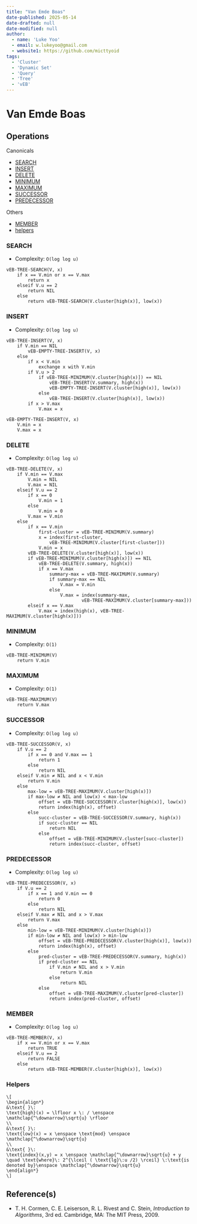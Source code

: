 ```yaml
---
title: "Van Emde Boas"
date-published: 2025-05-14
date-drafted: null
date-modified: null
author:
  - name: 'Luke Yoo'
  - email: w.lukeyoo@gmail.com
  - website1: https://github.com/micttyoid
tags:
  - 'Cluster'
  - 'Dynamic Set'
  - 'Query'
  - 'Tree'
  - 'vEB'
---
```


# Van Emde Boas

## Operations

Canonicals
- [SEARCH](#search)
- [INSERT](#insert)
- [DELETE](#delete)
- [MINIMUM](#minimum)
- [MAXIMUM](#maximum)
- [SUCCESSOR](#successor)
- [PREDECESSOR](#predecessor)

Others
- [MEMBER](#member)
- [helpers](#helpers)

### SEARCH

- Complexity: `O(log log u)`

```pseudo
vEB-TREE-SEARCH(V, x)
    if x == V.min or x == V.max
        return x
    elseif V.u == 2
        return NIL
    else
        return vEB-TREE-SEARCH(V.cluster[high(x)], low(x))
```

### INSERT

- Complexity: `O(log log u)`

```pseudo
vEB-TREE-INSERT(V, x)
    if V.min == NIL
        vEB-EMPTY-TREE-INSERT(V, x)
    else
        if x < V.min
            exchange x with V.min
        if V.u > 2
            if vEB-TREE-MINIMUM(V.cluster[high(x)]) == NIL
                vEB-TREE-INSERT(V.summary, high(x))
                vEB-EMPTY-TREE-INSERT(V.cluster[high(x)], low(x))
            else
                vEB-TREE-INSERT(V.cluster[high(x)], low(x))
        if x > V.max
            V.max = x

vEB-EMPTY-TREE-INSERT(V, x)
    V.min = x
    V.max = x
```

### DELETE

- Complexity: `O(log log u)`

```pseudo
vEB-TREE-DELETE(V, x)
    if V.min == V.max
        V.min = NIL
        V.max = NIL
    elseif V.u == 2
        if x == 0
            V.min = 1
        else
            V.min = 0
        V.max = V.min
    else
        if x == V.min
            first-cluster = vEB-TREE-MINIMUM(V.summary)
            x = index(first-cluster,
                vEB-TREE-MINIMUM(V.cluster[first-cluster]))
            V.min = x
        vEB-TREE-DELETE(V.cluster[high(x)], low(x))
        if vEB-TREE-MINIMUM(V.cluster[high(x)]) == NIL
            vEB-TREE-DELETE(V.summary, high(x))
            if x == V.max
                summary-max = vEB-TREE-MAXIMUM(V.summary)
                if summary-max == NIL
                    V.max = V.min
                else
                    V.max = index(summary-max,
                            vEB-TREE-MAXIMUM(V.cluster[summary-max]))
        elseif x == V.max
            V.max = index(high(x), vEB-TREE-MAXIMUM(V.cluster[high(x)]))
```

### MINIMUM

- Complexity: `O(1)`

```pseudo
vEB-TREE-MINIMUM(V)
    return V.min
```

### MAXIMUM

- Complexity: `O(1)`

```pseudo
vEB-TREE-MAXIMUM(V)
    return V.max
```

### SUCCESSOR

- Complexity: `O(log log u)`

```pseudo
vEB-TREE-SUCCESSOR(V, x)
    if V.u == 2
        if x == 0 and V.max == 1
            return 1
        else
            return NIL
    elseif V.min ≠ NIL and x < V.min
        return V.min
    else
        max-low = vEB-TREE-MAXIMUM(V.cluster[high(x)])
        if max-low ≠ NIL and low(x) < max-low
            offset = vEB-TREE-SUCCESSOR(V.cluster[high(x)], low(x))
            return index(high(x), offset)
        else
            succ-cluster = vEB-TREE-SUCCESSOR(V.summary, high(x))
            if succ-cluster == NIL
                return NIL
            else
                offset = vEB-TREE-MINIMUM(V.cluster[succ-cluster])
                return index(succ-cluster, offset)
```

### PREDECESSOR

- Complexity: `O(log log u)`

```pseudo
vEB-TREE-PREDECESSOR(V, x)
    if V.u == 2
        if x == 1 and V.min == 0
            return 0
        else
            return NIL
    elseif V.max ≠ NIL and x > V.max
        return V.max
    else
        min-low = vEB-TREE-MINIMUM(V.cluster[high(x)])
        if min-low ≠ NIL and low(x) > min-low
            offset = vEB-TREE-PREDECESSOR(V.cluster[high(x)], low(x))
            return index(high(x), offset)
        else
            pred-cluster = vEB-TREE-PREDECESSOR(V.summary, high(x))
            if pred-cluster == NIL
                if V.min ≠ NIL and x > V.min
                    return V.min
                else
                    return NIL
            else
                offset = vEB-TREE-MAXIMUM(V.cluster[pred-cluster])
                return index(pred-cluster, offset)
```

### MEMBER

- Complexity: `O(log log u)`

```pseudo
vEB-TREE-MEMBER(V, x)
    if x == V.min or x == V.max
        return TRUE
    elseif V.u == 2
        return FALSE
    else
        return vEB-TREE-MEMBER(V.cluster[high(x)], low(x))
```

### Helpers

```[latex]
\[
\begin{align*}
&\text{ }\: 
\text{high}(x) = \lfloor x \: / \enspace \mathclap{^\downarrow}\sqrt{u} \rfloor
\\
&\text{ }\: 
\text{low}(x) = x \enspace \text{mod} \enspace \mathclap{^\downarrow}\sqrt{u}
\\
&\text{ }\: 
\text{index}(x,y) = x \enspace \mathclap{^\downarrow}\sqrt{u} + y
\quad \text{where}\: 2^{\lceil ( \text{lg}\:u /2) \rceil} \:\text{is denoted by}\enspace \mathclap{^\downarrow}\sqrt{u}
\end{align*}
\]
```

## Reference(s)

- T. H. Cormen, C. E. Leiserson, R. L. Rivest and C. Stein, _Introduction to Algorithms_, 3rd ed. Cambridge, MA: The MIT Press, 2009.
